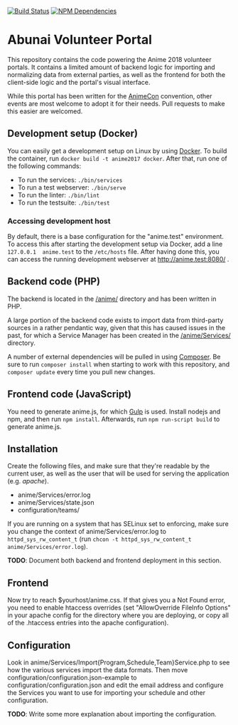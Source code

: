 [![Build Status](https://travis-ci.org/AnimeNL/anime-2017.svg?branch=master)](https://travis-ci.org/AnimeNL/anime-2017)
[![NPM Dependencies](https://david-dm.org/AnimeNL/anime-2017.svg)](https://david-dm.org/AnimeNL/anime-2017/)

Abunai Volunteer Portal
===
This repository contains the code powering the Anime 2018 volunteer portals. It contains a limited
amount of backend logic for importing and normalizing data from external parties, as well as the
frontend for both the client-side logic and the portal's visual interface.

While this portal has been written for the [AnimeCon](http://www.animecon.nl/) convention, other
events are most welcome to adopt it for their needs. Pull requests to make this easier are welcomed.

## Development setup (Docker)
You can easily get a development setup on Linux by using [Docker](https://www.docker.com/).
To build the container, run `docker build -t anime2017 docker`.
After that, run one of the following commands:
- To run the services: `./bin/services`
- To run a test webserver: `./bin/serve`
- To run the linter: `./bin/lint`
- To run the testsuite: `./bin/test`

### Accessing development host
By default, there is a base configuration for the "anime.test" environment.
To access this after starting the development setup via Docker, add a line `127.0.0.1  anime.test` to the `/etc/hosts` file.
After having done this, you can access the running development webserver at http://anime.test:8080/ .

## Backend code (PHP)
The backend is located in the [/anime/](/anime/) directory and has been written in PHP.

A large portion of the backend code exists to import data from third-party sources in a rather
pendantic way, given that this has caused issues in the past, for which a Service Manager has been
created in the [/anime/Services/](/anime/Services/) directory.

A number of external dependencies will be pulled in using [Composer](https://getcomposer.org). Be
sure to run `composer install` when starting to work with this repository, and `composer update`
every time you pull new changes.

## Frontend code (JavaScript)
You need to generate anime.js, for which [Gulp](https://github.com/gulpjs/gulp) is used. Install nodejs
and npm, and then run `npm install`. Afterwards, run `npm run-script build` to generate anime.js.

## Installation
Create the following files, and make sure that they're readable by the current user, as well as the
user that will be used for serving the application (e.g. _apache_).

  - anime/Services/error.log
  - anime/Services/state.json
  - configuration/teams/

If you are running on a system that has SELinux set to enforcing, make sure you change the context
of anime/Services/error.log to `httpd_sys_rw_content_t`
(run `chcon -t httpd_sys_rw_content_t anime/Services/error.log`).

**TODO**: Document both backend and frontend deployment in this section.

## Frontend
Now try to reach $yourhost/anime.css. If that gives you a Not Found error, you need to enable htaccess
overrides (set "AllowOverride FileInfo Options" in your apache config for the directory where you are
deploying, or copy all of the .htaccess entries into the apache configuration).

## Configuration
Look in anime/Services/Import{Program,Schedule,Team}Service.php to see how the various services import
the data formats. Then move configuration/configuration.json-example to configuration/configuration.json
and edit the email address and configure the Services you want to use for importing your schedule and
other configuration.

**TODO**: Write some more explanation about importing the configuration.
